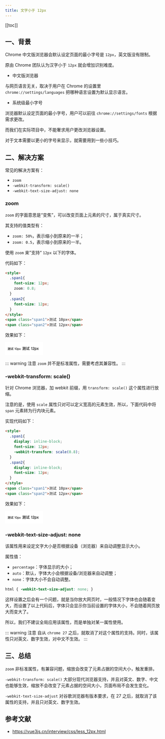 ```yaml
---
title: 文字小于 12px
---
```


[[toc]]

## 一、背景

Chrome 中文版浏览器会默认设定页面的最小字号是 `12px`，英文版没有限制。

原由 Chrome 团队认为汉字小于 `12px` 就会增加识别难度。

- 中文版浏览器

与网页语言无关，取决于用户在 Chrome 的设置里 `chrome://settings/languages` 把哪种语言设置为默认显示语言。

- 系统级最小字号

浏览器默认设定页面的最小字号，用户可以前往 `chrome://settings/fonts` 根据需求更改。

而我们在实际项目中，不能奢求用户更改浏览器设置。

对于文本需要以更小的字号来显示，就需要用到一些小技巧。

## 二、解决方案

常见的解决方案有：

- `zoom`
- `-webkit-transform: scale()`
- `-webkit-text-size-adjust: none`

### zoom

`zoom` 的字面意思是“变焦”，可以改变页面上元素的尺寸，属于真实尺寸。

其支持的值类型有：

- `zoom: 50%`，表示缩小到原来的一半；
- `zoom: 0.5`，表示缩小到原来的一半。

使用 `zoom` 来”支持“ `12px` 以下的字体。

代码如下：

``` html
<style>
  .span1{
    font-size: 12px;
    zoom: 0.8;
  }
  .span2{
    font-size: 12px;
  }
</style>
<span class="span1">测试 10px</span>
<span class="span2">测试 12px</span>
```

效果如下：

![less 12px](./images/less-12px.png)

::: warning 注意
`zoom` 并不是标准属性，需要考虑其兼容性。
:::

### -webkit-transform: scale()

针对 Chrome 浏览器，加 webkit 前缀，用 `transform: scale()` 这个属性进行放缩。

注意的是，使用 `scale` 属性只对可以定义宽高的元素生效，所以，下面代码中将 `span` 元素转为行内块元素。

实现代码如下：

``` html
<style>
  .span1{
    display: inline-block;
    font-size: 12px;
    -webkit-transform: scale(0.8);
  }
  .span2{
    display: inline-block;
    font-size: 12px;
  }
</style>
<span class="span1">测试 10px</span>
<span class="span2">测试 12px</span>
```

效果如下：

![less 12px](./images/less-12px.png)

### -webkit-text-size-adjust: none

该属性用来设定文字大小是否根据设备（浏览器）来自动调整显示大小。

属性值：

- `percentage`：字体显示的大小；
- `auto`：默认，字体大小会根据设备/浏览器来自动调整；
- `none`：字体大小不会自动调整。

``` css
html { -webkit-text-size-adjust: none; }
```

这样设置之后会有一个问题，就是当你放大网页时，一般情况下字体也会随着变大，而设置了以上代码后，字体只会显示你当前设置的字体大小，不会随着网页放大而变大了。

所以，我们不建议全局应用该属性，而是单独对某一属性使用。

::: warning 注意
自从 `chrome 27` 之后，就取消了对这个属性的支持。同时，该属性只对英文、数字生效，对中文不生效。
:::

## 三、总结

`zoom` 非标准属性，有兼容问题，缩放会改变了元素占据的空间大小，触发重排。

`-webkit-transform: scale()` 大部分现代浏览器支持，并且对英文、数字、中文也能够生效，缩放不会改变了元素占据的空间大小，页面布局不会发生变化。

`-webkit-text-size-adjust` 对谷歌浏览器有版本要求，在 27 之后，就取消了该属性的支持，并且只对英文、数字生效。

## 参考文献

- https://vue3js.cn/interview/css/less_12px.html
